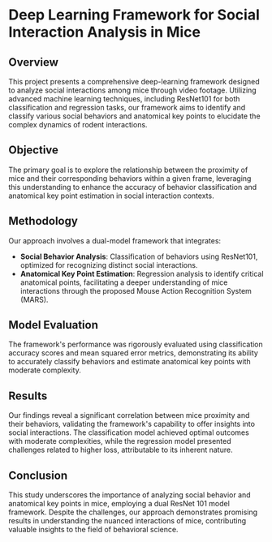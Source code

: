 # Deep Learning Framework for Social Interaction Analysis in Mice

## Overview
This project presents a comprehensive deep-learning framework designed to analyze social interactions among mice through video footage. Utilizing advanced machine learning techniques, including ResNet101 for both classification and regression tasks, our framework aims to identify and classify various social behaviors and anatomical key points to elucidate the complex dynamics of rodent interactions.

## Objective
The primary goal is to explore the relationship between the proximity of mice and their corresponding behaviors within a given frame, leveraging this understanding to enhance the accuracy of behavior classification and anatomical key point estimation in social interaction contexts.

## Methodology
Our approach involves a dual-model framework that integrates:
- **Social Behavior Analysis**: Classification of behaviors using ResNet101, optimized for recognizing distinct social interactions.
- **Anatomical Key Point Estimation**: Regression analysis to identify critical anatomical points, facilitating a deeper understanding of mice interactions through the proposed Mouse Action Recognition System (MARS).

## Model Evaluation
The framework's performance was rigorously evaluated using classification accuracy scores and mean squared error metrics, demonstrating its ability to accurately classify behaviors and estimate anatomical key points with moderate complexity.

## Results
Our findings reveal a significant correlation between mice proximity and their behaviors, validating the framework's capability to offer insights into social interactions. The classification model achieved optimal outcomes with moderate complexities, while the regression model presented challenges related to higher loss, attributable to its inherent nature.

## Conclusion
This study underscores the importance of analyzing social behavior and anatomical key points in mice, employing a dual ResNet 101 model framework. Despite the challenges, our approach demonstrates promising results in understanding the nuanced interactions of mice, contributing valuable insights to the field of behavioral science.
